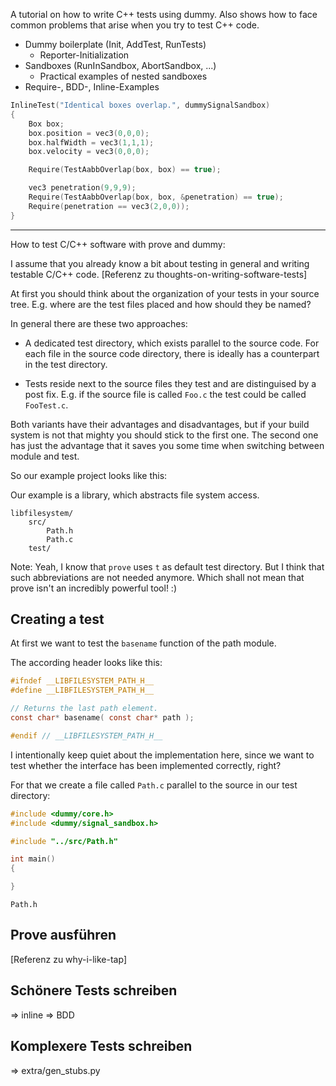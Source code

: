<!-- 
.. title: Writing C/C++ tests with dummy
.. slug: writing-cc-tests-with-dummy
.. date: 05/30/2014 10:28:56 PM UTC+02:00
.. tags: testing,draft
.. link: 
.. description: A tutorial on how to write C++ tests using dummy.
.. type: text
-->

A tutorial on how to write C++ tests using dummy.
Also shows how to face common problems that arise when you try to test C++ code.

<!-- TEASER_END -->

- Dummy boilerplate (Init, AddTest, RunTests)
  - Reporter-Initialization
- Sandboxes (RunInSandbox, AbortSandbox, ...)
  - Practical examples of nested sandboxes
- Require-, BDD-, Inline-Examples

```cpp
InlineTest("Identical boxes overlap.", dummySignalSandbox)
{
    Box box;
    box.position = vec3(0,0,0);
    box.halfWidth = vec3(1,1,1);
    box.velocity = vec3(0,0,0);

    Require(TestAabbOverlap(box, box) == true);

    vec3 penetration(9,9,9);
    Require(TestAabbOverlap(box, box, &penetration) == true);
    Require(penetration == vec3(2,0,0));
}
```

----

How to test C/C++ software with prove and dummy:

I assume that you already know a bit about testing in general and writing
testable C/C++ code.  [Referenz zu thoughts-on-writing-software-tests]

At first you should think about the organization of your tests in your
source tree. E.g. where are the test files placed and how should they be
named?

In general there are these two approaches:

- A dedicated test directory, which exists parallel to the source code.
  For each file in the source code directory, there is ideally has a
  counterpart in the test directory.

- Tests reside next to the source files they test and are distinguised by
  a post fix. E.g. if the source file is called `Foo.c` the test could
  be called `FooTest.c`.

Both variants have their advantages and disadvantages, but if your build
system is not that mighty you should stick to the first one.
The second one has just the advantage that it saves you some time when
switching between module and test.

So our example project looks like this:


Our example is a library, which abstracts file system access.

    libfilesystem/
        src/
            Path.h
            Path.c
        test/

Note:
Yeah, I know that `prove` uses `t` as default test directory.
But I think that such abbreviations are not needed anymore.
Which shall not mean that prove isn't an incredibly powerful tool! :)


## Creating a test

At first we want to test the `basename` function of the path module.

The according header looks like this:

```c
#ifndef __LIBFILESYSTEM_PATH_H__
#define __LIBFILESYSTEM_PATH_H__

// Returns the last path element.
const char* basename( const char* path );

#endif // __LIBFILESYSTEM_PATH_H__
```

I intentionally keep quiet about the implementation here,
since we want to test whether the interface has been implemented correctly,
right?


For that we create a file called `Path.c` parallel to the source in our test
directory:

```c
#include <dummy/core.h>
#include <dummy/signal_sandbox.h>

#include "../src/Path.h"

int main()
{

}
```

`Path.h`
## Prove ausführen
[Referenz zu why-i-like-tap]
## Schönere Tests schreiben
=> inline
=> BDD
## Komplexere Tests schreiben
=> extra/gen_stubs.py

